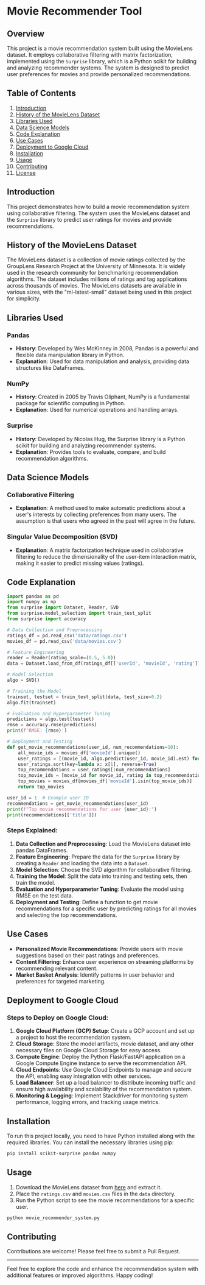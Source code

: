  # Movie Recommender Tool

## Overview

This project is a movie recommendation system built using the MovieLens dataset. It employs collaborative filtering with matrix factorization, implemented using the `Surprise` library, which is a Python scikit for building and analyzing recommender systems. The system is designed to predict user preferences for movies and provide personalized recommendations.

## Table of Contents

1. [Introduction](#introduction)
2. [History of the MovieLens Dataset](#history-of-the-movielens-dataset)
3. [Libraries Used](#libraries-used)
4. [Data Science Models](#data-science-models)
5. [Code Explanation](#code-explanation)
6. [Use Cases](#use-cases)
7. [Deployment to Google Cloud](#deployment-to-google-cloud)
8. [Installation](#installation)
9. [Usage](#usage)
10. [Contributing](#contributing)
11. [License](#license)

## Introduction

This project demonstrates how to build a movie recommendation system using collaborative filtering. The system uses the MovieLens dataset and the `Surprise` library to predict user ratings for movies and provide recommendations.

## History of the MovieLens Dataset

The MovieLens dataset is a collection of movie ratings collected by the GroupLens Research Project at the University of Minnesota. It is widely used in the research community for benchmarking recommendation algorithms. The dataset includes millions of ratings and tag applications across thousands of movies. The MovieLens datasets are available in various sizes, with the "ml-latest-small" dataset being used in this project for simplicity.

## Libraries Used

### Pandas
- **History**: Developed by Wes McKinney in 2008, Pandas is a powerful and flexible data manipulation library in Python.
- **Explanation**: Used for data manipulation and analysis, providing data structures like DataFrames.

### NumPy
- **History**: Created in 2005 by Travis Oliphant, NumPy is a fundamental package for scientific computing in Python.
- **Explanation**: Used for numerical operations and handling arrays.

### Surprise
- **History**: Developed by Nicolas Hug, the Surprise library is a Python scikit for building and analyzing recommender systems.
- **Explanation**: Provides tools to evaluate, compare, and build recommendation algorithms.

## Data Science Models

### Collaborative Filtering
- **Explanation**: A method used to make automatic predictions about a user's interests by collecting preferences from many users. The assumption is that users who agreed in the past will agree in the future.

### Singular Value Decomposition (SVD)
- **Explanation**: A matrix factorization technique used in collaborative filtering to reduce the dimensionality of the user-item interaction matrix, making it easier to predict missing values (ratings).

## Code Explanation

```python
import pandas as pd
import numpy as np
from surprise import Dataset, Reader, SVD
from surprise.model_selection import train_test_split
from surprise import accuracy

# Data Collection and Preprocessing
ratings_df = pd.read_csv('data/ratings.csv')
movies_df = pd.read_csv('data/movies.csv')

# Feature Engineering
reader = Reader(rating_scale=(0.5, 5.0))
data = Dataset.load_from_df(ratings_df[['userId', 'movieId', 'rating']], reader)

# Model Selection
algo = SVD()

# Training the Model
trainset, testset = train_test_split(data, test_size=0.2)
algo.fit(trainset)

# Evaluation and Hyperparameter Tuning
predictions = algo.test(testset)
rmse = accuracy.rmse(predictions)
print(f'RMSE: {rmse}')

# Deployment and Testing
def get_movie_recommendations(user_id, num_recommendations=10):
    all_movie_ids = movies_df['movieId'].unique()
    user_ratings = [(movie_id, algo.predict(user_id, movie_id).est) for movie_id in all_movie_ids]
    user_ratings.sort(key=lambda x: x[1], reverse=True)
    top_recommendations = user_ratings[:num_recommendations]
    top_movie_ids = [movie_id for movie_id, rating in top_recommendations]
    top_movies = movies_df[movies_df['movieId'].isin(top_movie_ids)]
    return top_movies

user_id = 1  # Example user ID
recommendations = get_movie_recommendations(user_id)
print(f"Top movie recommendations for user {user_id}:")
print(recommendations[['title']])
```

### Steps Explained:
1. **Data Collection and Preprocessing**: Load the MovieLens dataset into pandas DataFrames.
2. **Feature Engineering**: Prepare the data for the `Surprise` library by creating a `Reader` and loading the data into a `Dataset`.
3. **Model Selection**: Choose the SVD algorithm for collaborative filtering.
4. **Training the Model**: Split the data into training and testing sets, then train the model.
5. **Evaluation and Hyperparameter Tuning**: Evaluate the model using RMSE on the test data.
6. **Deployment and Testing**: Define a function to get movie recommendations for a specific user by predicting ratings for all movies and selecting the top recommendations.

## Use Cases

- **Personalized Movie Recommendations**: Provide users with movie suggestions based on their past ratings and preferences.
- **Content Filtering**: Enhance user experience on streaming platforms by recommending relevant content.
- **Market Basket Analysis**: Identify patterns in user behavior and preferences for targeted marketing.

## Deployment to Google Cloud

### Steps to Deploy on Google Cloud:

1. **Google Cloud Platform (GCP) Setup**: Create a GCP account and set up a project to host the recommendation system.
2. **Cloud Storage**: Store the model artifacts, movie dataset, and any other necessary files on Google Cloud Storage for easy access.
3. **Compute Engine**: Deploy the Python Flask/FastAPI application on a Google Compute Engine instance to serve the recommendation API.
4. **Cloud Endpoints**: Use Google Cloud Endpoints to manage and secure the API, enabling easy integration with other services.
5. **Load Balancer**: Set up a load balancer to distribute incoming traffic and ensure high availability and scalability of the recommendation system.
6. **Monitoring & Logging**: Implement Stackdriver for monitoring system performance, logging errors, and tracking usage metrics.

## Installation

To run this project locally, you need to have Python installed along with the required libraries. You can install the necessary libraries using pip:

```bash
pip install scikit-surprise pandas numpy
```

## Usage

1. Download the MovieLens dataset from [here](https://grouplens.org/datasets/movielens/) and extract it.
2. Place the `ratings.csv` and `movies.csv` files in the `data` directory.
3. Run the Python script to see the movie recommendations for a specific user.

```bash
python movie_recommender_system.py
```

## Contributing

Contributions are welcome! Please feel free to submit a Pull Request.


---

Feel free to explore the code and enhance the recommendation system with additional features or improved algorithms. Happy coding! 